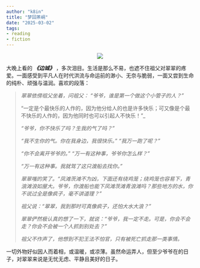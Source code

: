 ```yaml
---
author: "k8in"
title: "梦回茶峒"
date: "2025-03-02"
tags: 
- reading
- fiction
---
```

<div align="center">
<img src=/2025/biancheng.jpeg/>
</div>

大晚上看的 ***《边城》*** ，多次泪目。生活是那么不易，也遮不住祖父对翠翠的疼爱。一面感受到平凡人在时代洪流与命运前的渺小、无奈与脆弱，一面又尝到生命的纯朴、顽强与温润。喜欢的段落：

> _翠翠依傍祖父坐着，问祖父： “爷爷，谁是第一个做这个小管子的人？”_
> 
> “一定是个最快乐的人作的，因为他分给人的也是许多快乐；可又像是个最不快乐的人作的，因为他同时也可以引起人不快乐！”_
>
> _“爷爷，你不快乐了吗？生我的气了吗？”_
>
> _“我不生你的气。你在我身边，我很快乐。” “我万一跑了呢？”_
>
> _“你不会离开爷爷的。” “万一有这种事，爷爷你怎么样？”_
> 
> _“万一有这种事。我就驾了这只渡船去找你。”_
> 
> _翠翠嗤的笑了。“凤滩茨滩不为凶，下面还有绕鸡笼；绕鸡笼也容易下，青浪滩浪如屋大。爷爷，你渡船也能下凤滩茨滩青浪滩吗？那些地方的水，你不说过全是像疯子，毫不讲道理？”_
>
> _祖父说：“翠翠，我到那时可真像疯子，还怕大水大浪？”_
>
> _翠翠俨然极认真的想了一下，就说：“爷爷，我一定不走。可是，你会不会走？你会不会被一个人抓到别处去？”_
>
> _祖父不作声了，他想到不犯王法不怕官，只有被死亡抓走那一类事情。_

一切外物好似因人而着相，或温暖，或凉薄。虽然命运弄人，但至少爷爷在的日子，对翠翠来说是无忧无虑、平静且美好的日子。